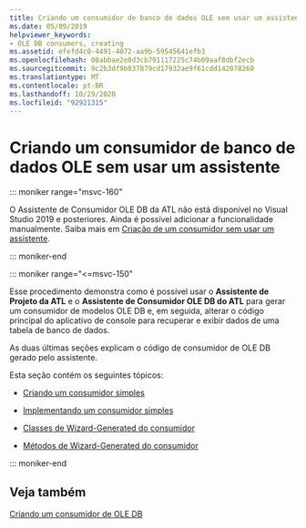 ```yaml
---
title: Criando um consumidor de banco de dados OLE sem usar um assistente
ms.date: 05/09/2019
helpviewer_keywords:
- OLE DB consumers, creating
ms.assetid: efefd4c0-4491-4072-aa9b-59545641efb3
ms.openlocfilehash: 08abbae2e8d3cb791117225c74b09aaf8dbf2ecb
ms.sourcegitcommit: 9c2b3df9b837879cd17932ae9f61cdd142078260
ms.translationtype: MT
ms.contentlocale: pt-BR
ms.lasthandoff: 10/29/2020
ms.locfileid: "92921315"
---
```

# <a name="creating-an-ole-db-consumer-using-a-wizard"></a>Criando um consumidor de banco de dados OLE sem usar um assistente

::: moniker range="msvc-160"

O Assistente de Consumidor OLE DB da ATL não está disponível no Visual Studio 2019 e posteriores. Ainda é possível adicionar a funcionalidade manualmente. Saiba mais em [Criação de um consumidor sem usar um assistente](creating-a-consumer-without-using-a-wizard.md).

::: moniker-end

::: moniker range="<=msvc-150"

Esse procedimento demonstra como é possível usar o **Assistente de Projeto da ATL** e o **Assistente de Consumidor OLE DB do ATL** para gerar um consumidor de modelos OLE DB e, em seguida, alterar o código principal do aplicativo de console para recuperar e exibir dados de uma tabela de banco de dados.

As duas últimas seções explicam o código de consumidor de OLE DB gerado pelo assistente.

Esta seção contém os seguintes tópicos:

- [Criando um consumidor simples](../../data/oledb/creating-a-simple-consumer.md)

- [Implementando um consumidor simples](../../data/oledb/implementing-a-simple-consumer.md)

- [Classes de Wizard-Generated do consumidor](../../data/oledb/consumer-wizard-generated-classes.md)

- [Métodos de Wizard-Generated do consumidor](../../data/oledb/consumer-wizard-generated-methods.md)

::: moniker-end

## <a name="see-also"></a>Veja também

[Criando um consumidor de OLE DB](../../data/oledb/creating-an-ole-db-consumer.md)
